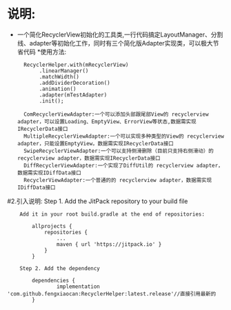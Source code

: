 # 说明:
* 一个简化RecyclerView初始化的工具类,一行代码搞定LayoutManager、分割线、adapter等初始化工作，同时有三个简化版Adapter实现类，可以极大节省代码
*使用方法:

        RecyclerHelper.with(mRecyclerView)
             .linearManager()
             .matchWidth()
             .addDividerDecoration()
             .animation()
             .adapter(mTestAdapter)
             .init();            
     
        ComRecyclerViewAdapter:一个可以添加头部跟尾部View的 recyclerview adapter，可以设置Loading、EmptyView、ErrorView等状态,数据需实现IRecyclerData接口
        MultipleRecyclerViewAdapter:一个可以实现多种类型的View的 recyclerview adapter，只能设置EmptyView，数据需实现IRecyclerData接口
        SwipeRecyclerViewAdapter:一个可以支持侧滑删除（目前只支持右侧滑动）的 recyclerview adapter，数据需实现IRecyclerData接口
        DiffRecyclerViewAdapter:一个实现了DiffUtil的 recyclerview adapter，数据需实现IDiffData接口
        RecyclerViewAdapter:一个普通的的 recyclerview adapter，数据需实现IDiffData接口
     
#2.引入说明:
        Step 1. Add the JitPack repository to your build file
        
        Add it in your root build.gradle at the end of repositories:
        
        	allprojects {
        		repositories {
        			...
        			maven { url 'https://jitpack.io' }
        		}
        	}
        	
        Step 2. Add the dependency
        
        	dependencies {
        	        implementation 'com.github.fengxiaocan:RecyclerHelper:latest.release'//直接引用最新的
        	}
